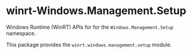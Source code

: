 <!-- warning: Please don't edit this file. It was automatically generated. -->

# winrt-Windows.Management.Setup

Windows Runtime (WinRT) APIs for for the `Windows.Management.Setup` namespace.

This package provides the `winrt.windows.management.setup` module.
